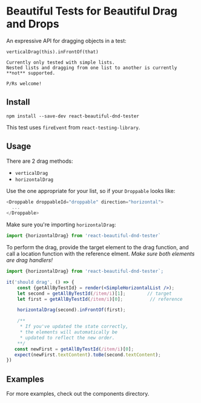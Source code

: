 # Beautiful Tests for Beautiful Drag and Drops

An expressive API for dragging objects in a test:

`verticalDrag(this).inFrontOf(that)`

```
Currently only tested with simple lists.
Nested lists and dragging from one list to another is currently **not** supported.

P/Rs welcome!
```

## Install

`npm install --save-dev react-beautiful-dnd-tester`

This test uses `fireEvent` from `react-testing-library`.

## Usage

There are 2 drag methods:

- `verticalDrag`
- `horizontalDrag`

Use the one appropriate for your list, so if your `Droppable` looks like:

```javascript
<Droppable droppableId="droppable" direction="horizontal">
  ...
</Droppable>
```

Make sure you're importing `horizontalDrag`:

```javascript
import {horizontalDrag} from 'react-beautiful-dnd-tester`
```

To perform the drag, provide the target element to the drag function, and call a
location function with the reference elment. _Make sure both elements are drag
handlers!_

```jsx
import {horizontalDrag} from 'react-beautiful-dnd-tester`;

it('should drag', () => {
    const {getAllByTestId} = render(<SimpleHorizontalList />);
    let second = getAllByTestId(/item/i)[1];        // target
    let first = getAllByTestId(/item/i)[0];          // reference

    horizontalDrag(second).inFrontOf(first);

    /**
     * If you've updated the state correctly,
     * the elements will automatically be
     * updated to reflect the new order.
    **/
   const newFirst = getAllByTestId(/item/i)[0];
   expect(newFirst.textContent).toBe(second.textContent);
})
```

## Examples

For more examples, check out the components directory.
